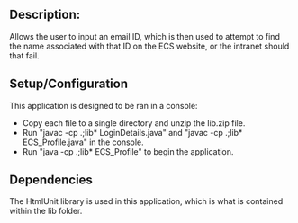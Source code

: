 ## Description:
Allows the user to input an email ID, which is then used to attempt to find the name associated with that ID on the ECS website, or the intranet should that fail.

## Setup/Configuration
This application is designed to be ran in a console:
  - Copy each file to a single directory and unzip the lib.zip file.
  - Run "javac -cp .;lib\* LoginDetails.java" and "javac -cp .;lib\* ECS_Profile.java" in the console.
  - Run "java -cp .;lib\* ECS_Profile" to begin the application.
    
## Dependencies
The HtmlUnit library is used in this application, which is what is contained within the lib folder.
